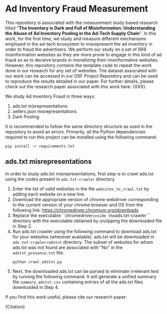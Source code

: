 # Ad Inventory Fraud Measurement

This repository is associated with the measurement study based research titled "**The Inventory is Dark and Full of Misinformation:
Understanding the Abuse of Ad Inventory Pooling in the Ad-Tech Supply Chain**". In this work, for the first time, we study and measure different mechanisms employed in the ad-tech ecosystem to misrepresent the ad inventory in order to fraud the advertisers. We perform our study on a set of 669 misinformation websites as they are more prone to engage in this kind of ad fraud so as to deceive brands in monetizing their misinformative websites. However, this repository contains the template code to repeat the work done in our research for any set of websites. The dataset associated with our work can be accessed in our OSF Project Repository and can be used to reproduce the results detailed in our paper. For further details, please check out the research paper associated with this work here: {XXX}.

We study Ad Inventory Fraud in three ways:
1. ads.txt misrepresentations
2. sellers.json misrepresentations
3. Dark Pooling

It is recommended to follow the same directory structure as used in the repository to avoid an errors. Primarily, all the Python dependencies required to run this project can be installed using the following command:
```
pip install -r requirements.txt
```

## ads.txt misrepresentations

In order to study ads.txt misrepresentations, first step is to crawl ads.txt using the codes present in ```ads.txt-crawler``` directory.
1. Enter the list of _valid_ websites in the file ```websites_to_crawl.txt``` by adding each website on a new line.
2. Download the appropriate version of chrome webdriver corresponding to the current version of your chrome browser and OS from the following link:
   https://chromedriver.chromium.org/downloads 
3. Replace the executable ``chromedriver``` inside the ```ads.txt-crawler``` directory with the executable obtained by unzipping the downloaded file in Step 2.
4. Run ads.txt crawler using the following command to download ads.txt for your websites (wherever available). ads.txt will be downloaded in ```ads.txt-crawler/adstxt``` directory. The subset of websites for whom ads.txt was not found are associated with "No" in the ```adstxt_presence.txt``` file:
   ```
   python crawl_adstxt.py
   ```
5. Next, the downloaded ads.txt can be parsed to eliminate irrelevant text by running the following command. It will generate a unified summary file ```summary_adstxt.csv``` containing entries of all the ads.txt files downloaded in Step 4. 
   

If you find this work useful, please cite our research paper:

{Citation}
